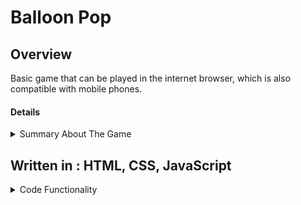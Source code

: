 # Balloon Pop

## Overview
Basic game that can be played in the internet browser, which is also compatible with mobile phones.

#### Details
<details> 
    <summary> 
        Summary About The Game
    </summary>
    <ul>
    <li> Goal is to pop as many balloons as possible, before the time runs out. </li>
    <li> The time limit set for this game is 10 seconds. </li> 
    <li> To start popping balloons you click the pink pump. </li>
    <li> To start the game you must enter your name, and later can change players if you'd like.</li>
    <li> The top score is recorded and shown in the scoreboard. </li>
    </ul>

## Snapshots
<ul>
<li> Start Screen </li>
<img src="/image/start-screen.png" align="center">

<li> Change Player Screen </li>
<img src="/image/Change-player.png" align="center">

<li> Game Screen </li>
<img src="/image/Game.png" align="center">

<li> Final Screen</li>
<img src="/image/balloon-pop-screenshot-1.png" align="center"> 
</ul>
</details>
 
## Written in : HTML, CSS, JavaScript
<details>
<summary> 
        Code Functionality 
</summary>
        <ul> 
            <li> The game connects HTML, CSS, JavaScript files togethor (DOM)</li>
            <li> Basic form input manipulation </li>
            <li> The data given as input will be stored as an player object: 
                <ul>
                <li> Which will be stored and loaded into and from browsers local storage </li>
                <li> The data for the score will be updated everytime the new score is higher than the previous score</li>
                <li>If the game is already played and the players were to refresh the page, the score will still exist as it's stored in the local browser </li>
                <li> The data can be cleared manually by going to the browser's local storage and doing so needs the page to be reloaded </li>
                <li> Finally the score also sorts the score from highest to lowest, highest being top and lowest being the bottom </li>
                </ul>
            </li>
            <li>This game works on mobile phone as well, as the screen width has been adjusted in CSS file</li>
        </ul>
</details>



